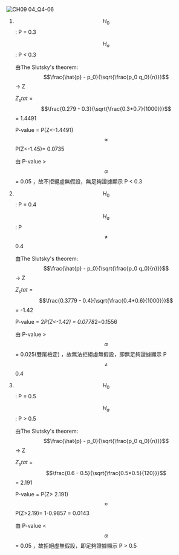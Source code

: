 ![CH09 04_Q4-06](https://github.com/user-attachments/assets/d1e1229b-854e-419c-9b89-209a64c7947a)




1. $$H_0$$ : P = 0.3
   
   $$H_a$$ : P < 0.3

   由The Slutsky's theorem: $$\frac{\hat{p} - p_0}{\sqrt{\frac{p_0 q_0}{n}}}$$ -> Z

   $Z_stat$ = $$\frac{0.279 - 0.3}{\sqrt{\frac{0.3*0.7}{1000}}}$$ = 1.4491

   P-value = P(Z<-1.4491) $$\approx$$ P(Z<-1.45)= 0.0735

   由 P-value > $$\alpha$$ = 0.05 ，故不拒絕虛無假設，無足夠證據顯示 P < 0.3


2. $$H_0$$ : P = 0.4
   
   $$H_a$$ : P $$\ne$$ 0.4

   由The Slutsky's theorem: $$\frac{\hat{p} - p_0}{\sqrt{\frac{p_0 q_0}{n}}}$$ -> Z

   $Z_stat$ = $$\frac{0.3779 - 0.4}{\sqrt{\frac{0.4*0.6}{1000}}}$$ = -1.42

   P-value = 2*P(Z<-1.42) = 0.0778*2=0.1556

   由 P-value > $$\alpha$$ = 0.025(雙尾檢定) ，故無法拒絕虛無假設，即無足夠證據顯示 P $$\ne$$ 0.4

4. $$H_0$$ : P = 0.5
   
   $$H_a$$ : P > 0.5

   由The Slutsky's theorem: $$\frac{\hat{p} - p_0}{\sqrt{\frac{p_0 q_0}{n}}}$$ -> Z

   $Z_stat$ = $$\frac{0.6 - 0.5}{\sqrt{\frac{0.5*0.5}{120}}}$$ = 2.191

   P-value = P(Z> 2.191) $$\approx$$ P(Z>2.19)= 1-0.9857 = 0.0143

   由 P-value < $$\alpha$$ = 0.05 ，故拒絕虛無假設，即足夠證據顯示 P > 0.5
